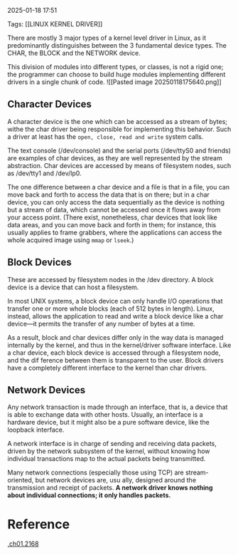 2025-01-18 17:51

Tags: [[LINUX KERNEL DRIVER]]

There are mostly 3 major types of a kernel level driver in Linux, as it predominantly distinguishes between the 3 fundamental device types. The CHAR, the BLOCK and the NETWORK device. 

This division of modules into different types, or classes, is not a rigid one; the programmer can choose to build huge modules implementing different drivers in a single chunk of code. 
![[Pasted image 20250118175640.png]]

## Character Devices
A character device is the one which can be accessed as a stream of bytes; withe the char driver being responsible for implementing this behavior. Such a driver at least has the `open, close, read and write` system calls. 

The text console (/dev/console) and the serial ports (/dev/ttyS0 and friends) are examples of char devices, as they are well represented by the stream abstraction. Char devices are accessed by means of filesystem nodes, such as /dev/tty1 and /dev/lp0.

The one difference between a char device and a file is that in a file, you can move back and forth to access the data that is on there; but in a char device, you can only access the data sequentially as the device is nothing but a stream of data, which cannot be accessed once it flows away from your access point. (There exist, nonetheless, char devices that look like data areas, and you can move back and forth in them; for instance, this usually applies to frame grabbers, where the applications can access the whole acquired image using `mmap` or `lseek`.)
## Block Devices
These are accessed by filesystem nodes in the /dev directory. A block device is a device that can host a filesystem. 

In most UNIX systems, a block device can only handle I/O operations that transfer one or more whole blocks (each of 512 bytes in length). Linux, instead, allows the application to read and write a block device like a char device—it permits the transfer of any number of bytes at a time.

As a result, block and char devices differ only in the way data is managed internally by the kernel, and thus in the kernel/driver software interface. Like a char device, each block device is accessed through a filesystem node, and the dif ference between them is transparent to the user. Block drivers have a completely different interface to the kernel than char drivers.

## Network Devices
Any network transaction is made through an interface, that is, a device that is able to exchange data with other hosts. Usually, an interface is a hardware device, but it might also be a pure software device, like the loopback interface.

A network interface is in charge of sending and receiving data packets, driven by the network subsystem of the kernel, without knowing how individual transactions map to the actual packets being transmitted.

Many network connections (especially those using TCP) are stream-oriented, but network devices are, usu ally, designed around the transmission and receipt of packets. **A network driver knows nothing about individual connections; it only handles packets.**

# Reference
[,ch01.2168](https://static.lwn.net/images/pdf/LDD3/ch01.pdf)
